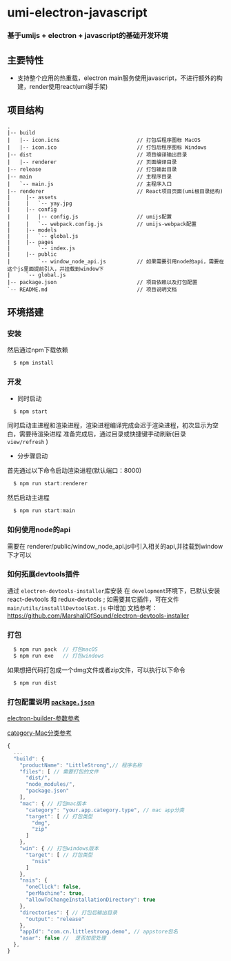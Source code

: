 # umi-electron-javascript

### 基于umijs + electron + javascript的基础开发环境

## 主要特性
- 支持整个应用的热重载，electron main服务使用javascript，不进行额外的构建，render使用react(umi脚手架)

## 项目结构

```ssh
.
|-- build
|   |-- icon.icns                         // 打包后程序图标 MacOS
|   |-- icon.ico                          // 打包后程序图标 Windows
|-- dist                                  // 项目编译输出目录
|   |-- renderer                          // 页面编译目录
|-- release                               // 打包输出目录
|-- main                                  // 主程序目录
|   `-- main.js                           // 主程序入口
|-- renderer                              // React项目页面(umi根目录结构)
|     |-- assets
|     |   `-- yay.jpg
|     |-- config
|     |   |-- config.js                   // umijs配置
|     |   `-- webpack.config.js           // umijs-webpack配置
|     |-- models
|     |   `-- global.js
|     |-- pages
|         `-- index.js
|     |-- public
|         `-- window_node_api.js          // 如果需要引用node的api，需要在这个js里面提前引入，并挂载到window下
|     `-- global.js
|-- package.json                          // 项目依赖以及打包配置
`-- README.md                             // 项目说明文档
```

## 环境搭建
### 安装

然后通过npm下载依赖

```javascript
  $ npm install
```

### 开发
* 同时启动
```javascript
  $ npm start
```
同时启动主进程和渲染进程，渲染进程编译完成会迟于渲染进程，初次显示为空白，需要待渲染进程
准备完成后，通过目录或快捷键手动刷新(目录 `view/refresh` )

* 分步骤启动

首先通过以下命令启动渲染进程(默认端口：8000)

```javascript
  $ npm run start:renderer
```

然后启动主进程

```javascript
  $ npm run start:main
```

### 如何使用node的api

需要在 renderer/public/window_node_api.js中引入相关的api,并挂载到window下才可以

### 如何拓展devtools插件

通过 `electron-devtools-installer`库安装
在 `development`环境下，已默认安装 react-devtools 和 redux-devtools ; 如需要其它插件，可在文件 `main/utils/installlDevtoolExt.js` 中增加
文档参考： https://github.com/MarshallOfSound/electron-devtools-installer

### 打包

```javascript
  $ npm run pack  // 打包macOS
  $ npm run exe   // 打包windows
```

如果想把代码打包成一个dmg文件或者zip文件，可以执行以下命令

```javascript
  $ npm run dist
```

### 打包配置说明 [`package.json`](./package.json)

[electron-builder-参数参考](https://www.electron.build/configuration/configuration)

[category-Mac分类参考](https://developer.apple.com/library/ios/documentation/General/Reference/InfoPlistKeyReference/Articles/LaunchServicesKeys.html#//apple_ref/doc/uid/TP40009250-SW8)

```js
{
  ...
  "build": {
    "productName": "LittleStrong",// 程序名称
    "files": [ // 需要打包的文件
      "dist/",
      "node_modules/",
      "package.json"
    ],
    "mac": { // 打包mac版本
      "category": "your.app.category.type", // mac app分类 
      "target": [ // 打包类型
        "dmg",
        "zip"
      ]
    },
    "win": { // 打包windows版本
      "target": [ // 打包类型
        "nsis"
      ]
    },
    "nsis": {
      "oneClick": false,
      "perMachine": true,
      "allowToChangeInstallationDirectory": true
    },
    "directories": { // 打包后输出目录
      "output": "release"
    },
    "appId": "com.cn.littlestrong.demo", // appstore包名
    "asar": false //  是否加密处理
  },
}
```
